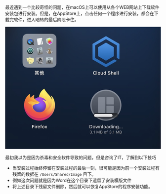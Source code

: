 最近遇到一个比较奇怪的问题，在macOS上可以使用从各个WEB网站上下载软件安装包进行安装。但是，在AppStore上，点击任何一个程序进行安装，都会在下载完软件，进入暗转的最后阶段卡住。

![macos安装卡住](../../img/develop/mac/macos_install_freeze.png)

最初我以为是因为杀毒和安全软件导致的问题，但是咨询了IT，了解到以下技巧

* 当安装过程始终停留在安装过程的最后一刻，很可能是因为前一个安装过程有残留的数据在 ``/Users/Shared/Image`` 目下。
* 例如这次问题就是因为Word在这个目录下遗留了安装模版文件
* 将上述目录下残留文件删除，然后就可以恢复AppStore的程序安装功能。